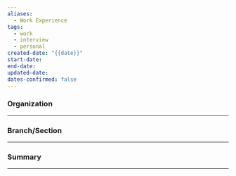 ```yaml
---
aliases:
  - Work Experience
tags:
  - work
  - interview
  - personal
created-date: "{{date}}"
start-date: 
end-date: 
updated-date: 
dates-confirmed: false
---
```

### Organization
---------

### Branch/Section
-----------

### Summary
-------

